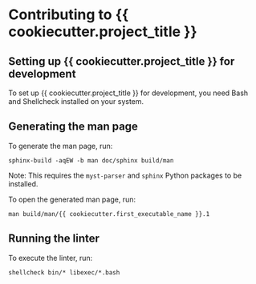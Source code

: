 # Contributing to {{ cookiecutter.project_title }}

## Setting up {{ cookiecutter.project_title }} for development

To set up {{ cookiecutter.project_title }} for development, you need
Bash and Shellcheck installed on your system.

## Generating the man page

To generate the man page, run:

```shell
sphinx-build -aqEW -b man doc/sphinx build/man
```

Note: This requires the `myst-parser` and `sphinx` Python packages
to be installed.

To open the generated man page, run:

```shell
man build/man/{{ cookiecutter.first_executable_name }}.1
```

## Running the linter

To execute the linter, run:

```shell
shellcheck bin/* libexec/*.bash
```
